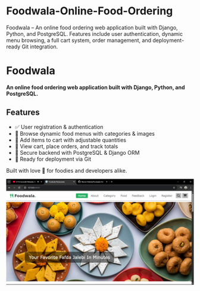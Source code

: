 # Foodwala-Online-Food-Ordering
Foodwala – An online food ordering web application built with Django, Python, and PostgreSQL. Features include user authentication, dynamic menu browsing, a full cart system, order management, and deployment-ready Git integration.

# Foodwala

**An online food ordering web application built with Django, Python, and PostgreSQL.**

## Features
- ✅ User registration & authentication  
- 📂 Browse dynamic food menus with categories & images  
- 🛒 Add items to cart with adjustable quantities  
- 🧾 View cart, place orders, and track totals  
- 🔐 Secure backend with PostgreSQL & Django ORM  
- 🚀 Ready for deployment via Git

Built with love 🧡 for foodies and developers alike.

![App Screenshot](assets/home1.png)
